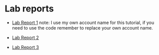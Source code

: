# Lab reports
* [Lab Report 1](lab-report-1-week-2.html)
note: I use my own account name for this tutorial, if you need to use the code remember to replace your own account name.

* [Lab Report 2](lab-report-2.html)

* [Lab Report 3](lab-report-3-week-6.html)